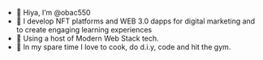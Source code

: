 - 👋 Hiya, I’m @obac550
- 👀 I develop NFT platforms and WEB 3.0 dapps for digital marketing and to create engaging learning experiences
- 🌱 Using a host of Modern Web Stack tech.
- 💞️ In my spare time I love to cook, do d.i.y, code and hit the gym.

<!---
obac550/obac550 is a ✨ special ✨ repository because its `README.md` (this file) appears on your GitHub profile.
You can click the Preview link to take a look at your changes.
--->

